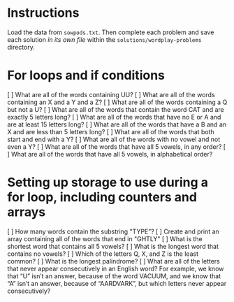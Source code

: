 # Instructions

Load the data from `sowpods.txt`. Then complete each problem and save each solution _in its own file_ within the `solutions/wordplay-problems` directory.

# For loops and if conditions

[ ] What are all of the words containing UU?
[ ] What are all of the words containing an X and a Y and a Z?
[ ] What are all of the words containing a Q but not a U?
[ ] What are all of the words that contain the word CAT and are exactly 5 letters long?
[ ] What are all of the words that have no E or A and are at least 15 letters long?
[ ] What are all of the words that have a B and an X and are less than 5 letters long?
[ ] What are all of the words that both start and end with a Y?
[ ] What are all of the words with no vowel and not even a Y?
[ ] What are all of the words that have all 5 vowels, in any order?
[ ] What are all of the words that have all 5 vowels, in alphabetical order?

# Setting up storage to use during a for loop, including counters and arrays

[ ] How many words contain the substring "TYPE”?
[ ] Create and print an array containing all of the words that end in "GHTLY"
[ ] What is the shortest word that contains all 5 vowels?
[ ] What is the longest word that contains no vowels?
[ ] Which of the letters Q, X, and Z is the least common?
[ ] What is the longest palindrome?
[ ] What are all of the letters that never appear consecutively in an English word? For example, we know that “U” isn’t an answer, because of the word VACUUM, and we know that “A” isn’t an answer, because of “AARDVARK”, but which letters never appear consecutively?
